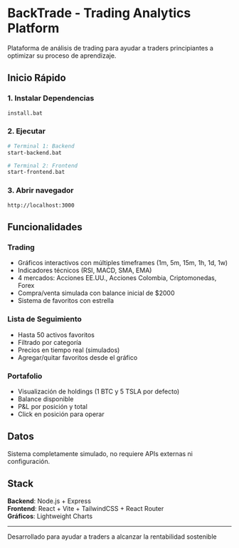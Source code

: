 # BackTrade - Trading Analytics Platform

Plataforma de análisis de trading para ayudar a traders principiantes a optimizar su proceso de aprendizaje.

## Inicio Rápido

### 1. Instalar Dependencias
```bash
install.bat
```

### 2. Ejecutar
```bash
# Terminal 1: Backend
start-backend.bat

# Terminal 2: Frontend
start-frontend.bat
```

### 3. Abrir navegador
```
http://localhost:3000
```

## Funcionalidades

### Trading
- Gráficos interactivos con múltiples timeframes (1m, 5m, 15m, 1h, 1d, 1w)
- Indicadores técnicos (RSI, MACD, SMA, EMA)
- 4 mercados: Acciones EE.UU., Acciones Colombia, Criptomonedas, Forex
- Compra/venta simulada con balance inicial de $2000
- Sistema de favoritos con estrella

### Lista de Seguimiento
- Hasta 50 activos favoritos
- Filtrado por categoría
- Precios en tiempo real (simulados)
- Agregar/quitar favoritos desde el gráfico

### Portafolio
- Visualización de holdings (1 BTC y 5 TSLA por defecto)
- Balance disponible
- P&L por posición y total
- Click en posición para operar

## Datos

Sistema completamente simulado, no requiere APIs externas ni configuración.

## Stack

**Backend**: Node.js + Express  
**Frontend**: React + Vite + TailwindCSS + React Router  
**Gráficos**: Lightweight Charts

---

Desarrollado para ayudar a traders a alcanzar la rentabilidad sostenible
